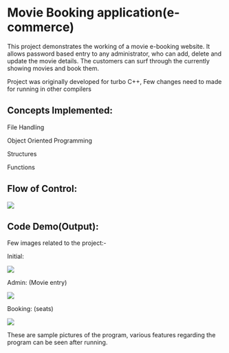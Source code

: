 # Movie Booking application(e-commerce)

This project demonstrates the working of a movie e-booking website.
It allows password based entry to any administrator, who can add, delete and update the movie details.
The customers can surf through the currently showing movies and book them.

Project was originally developed for turbo C++,
 Few changes need to made for running in other compilers

## Concepts Implemented:

 File Handling

 Object Oriented Programming

 Structures

 Functions


## Flow of Control:

![](images/flowcontrol.PNG)

## Code Demo(Output):
Few images related to the project:-

Initial:

![](images/intro.png)

Admin: (Movie entry)

![](images/addmovie.png)

Booking: (seats)

![](images/seats.png)

These are sample pictures of the program, various features regarding the program can be seen after running.
